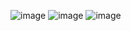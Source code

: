 ![image](https://github.com/user-attachments/assets/6f305c47-8e90-4a2c-870e-8b3b4ad0b2f0)
![image](https://github.com/user-attachments/assets/7ec53f60-6ba5-4cf3-a3bd-1f39cf21a125)
![image](https://github.com/user-attachments/assets/c67300f8-97ec-4b54-8cbc-745b43a68832)
